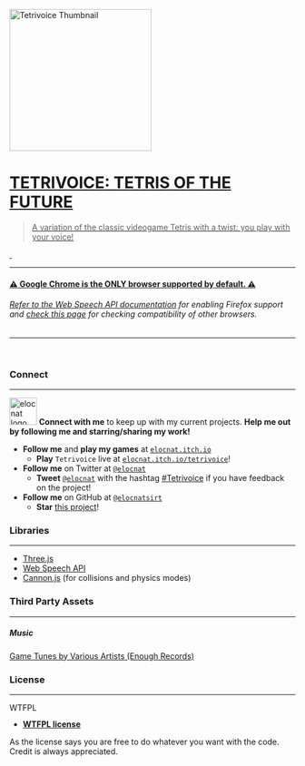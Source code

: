 <a href="https://elocnat.itch.io/tetrivoice"><img width="250px" src="https://i.imgur.com/zYhMnHH.jpg" title="Play Tetrivoice now at elocnat.itch.io!" alt="Tetrivoice Thumbnail">

# TETRIVOICE: TETRIS OF THE FUTURE

> A variation of the classic videogame Tetris with a twist: you play with your voice!

&nbsp;

---
#### :warning: **Google Chrome is the ONLY browser supported by default.** :warning:

###### Refer to [the Web Speech API documentation](https://wiki.mozilla.org/Web_Speech_API_-_Speech_Recognition#How_can_I_use_it.3F) for enabling Firefox support and [check this page](https://developer.mozilla.org/en-US/docs/Web/API/Web_Speech_API#Browser_compatibility) for checking compatibility of other browsers.

---
&nbsp;

### Connect
---

<a href="https://elocnat.itch.io"><img src="https://i.imgur.com/s5iagnG.png" title="Play my games at https://elocnat.itch.io" alt="elocnat logo" width="48" height="48"></a> **Connect with me** to keep up with my current projects. **Help me out by following me and starring/sharing my work!**

- **Follow me** and **play my games** at <a href="https://elocnat.itch.io" target="_blank">`elocnat.itch.io`</a>
  - **Play** `Tetrivoice` live at <a href="https://elocnat.itch.io/tetrivoice" target="_blank">`elocnat.itch.io/tetrivoice`</a>!
- **Follow me** on Twitter at <a href="https://twitter.com/elocnat" target="_blank">`@elocnat`</a>
  - **Tweet** <a href="https://twitter.com/elocnat" target="_blank">`@elocnat`</a> with the hashtag <a href="https://twitter.com/hashtag/Tetrivoice?f=live" target="_blank">#Tetrivoice</a> if you have feedback on the project!
- **Follow me** on GitHub at <a href="https://github.com/elocnatsirt" target="_blank">`@elocnatsirt`</a>
  - **Star** <a href="https://github.com/elocnatsirt/tetrivoice" target="_blank">this project</a>!

### Libraries
---
* [Three.js](https://threejs.org/)
* [Web Speech API](https://developer.mozilla.org/en-US/docs/Web/API/Web_Speech_API)
* [Cannon.js](https://schteppe.github.io/cannon.js/) (for collisions and physics modes)

### Third Party Assets
---

##### Music
[Game Tunes by Various Artists (Enough Records)](https://archive.org/details/Game_Tunes-14289/)

### License
---

<a href="http://www.wtfpl.net/"><img src="http://www.wtfpl.net/wp-content/uploads/2012/12/wtfpl-badge-4.png" width="80" height="15" alt="WTFPL" /></a>

- **[WTFPL license](http://www.wtfpl.net/txt/copying/)**

As the license says you are free to do whatever you want with the code. Credit is always appreciated.